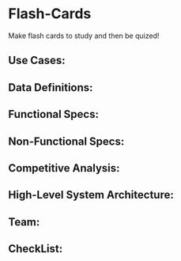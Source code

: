 # Flash-Cards
Make flash cards to study and then be quized!

## Use Cases:

## Data Definitions:

## Functional Specs:

## Non-Functional Specs:

## Competitive Analysis:

## High-Level System Architecture:

## Team:

## CheckList:
